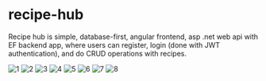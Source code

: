 # recipe-hub

Recipe hub is simple, database-first, angular frontend, asp .net web api with EF backend app,
where users can register, login (done with JWT authentication), and do CRUD operations with recipes.

![1](https://user-images.githubusercontent.com/102675047/219437447-234e9b2c-2f43-4191-9ce7-91d783a5d2fa.jpg)
![2](https://user-images.githubusercontent.com/102675047/219437454-39506fa1-4632-487e-9772-3534772bf30c.jpg)
![3](https://user-images.githubusercontent.com/102675047/219437460-ad4e1e4b-1831-4ead-ac63-6af8dd39c91a.jpg)
![4](https://user-images.githubusercontent.com/102675047/219437466-7b9b5b5b-df34-4f0a-a595-79d2d077e19a.jpg)
![5](https://user-images.githubusercontent.com/102675047/219437471-56a7e177-f2d0-4a4d-97ba-db9973179333.jpg)
![6](https://user-images.githubusercontent.com/102675047/219437473-f6847dd6-c8f6-49ad-9bab-1dca29c7da4d.jpg)
![7](https://user-images.githubusercontent.com/102675047/219437475-2512a4ac-f563-442f-a1bd-3820ca3a1795.jpg)
![8](https://user-images.githubusercontent.com/102675047/219437481-baef81fa-b9ac-4e6d-99b8-8d40409a20bc.jpg)
